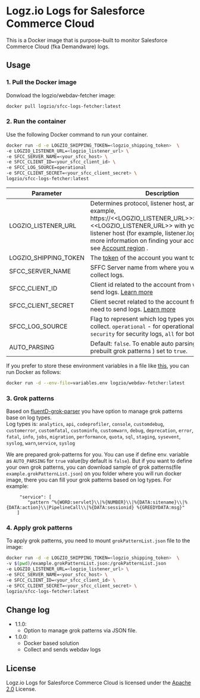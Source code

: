 # Logz.io Logs for Salesforce Commerce Cloud

This is a Docker image that is purpose-built to monitor Salesforce Commerce Cloud (fka Demandware) logs.

## Usage

### 1. Pull the Docker image

Donwload the logzio/webdav-fetcher image:

```sh
docker pull logzio/sfcc-logs-fetcher:latest
```

### 2. Run the container

Use the following Docker command to run your container.

```sh
docker run -d -e LOGZIO_SHIPPING_TOKEN=<logzio_shipping_token>  \
-e LOGZIO_LISTENER_URL=<logzio_listener_url> \
-e SFCC_SERVER_NAME=<your_sfcc_host> \
-e SFCC_CLIENT_ID=<your_sfcc_client_id> \
-e SFCC_LOG_SOURCE=operational
-e SFCC_CLIENT_SECRET=<your_sfcc_client_secret> \
logzio/sfcc-logs-fetcher:latest
```

| Parameter             | Description                                                                                                                                                                                                                                                                                                                                   | Required |
| --------------------- | --------------------------------------------------------------------------------------------------------------------------------------------------------------------------------------------------------------------------------------------------------------------------------------------------------------------------------------------- | -------: |
| LOGZIO_LISTENER_URL   | Determines protocol, listener host, and port. For example, https://<<LOGZIO_LISTENER_URL>>:8071.Replace <<LOGZIO_LISTENER_URL>> with your region's listener host (for example, listener.logz.io). For more information on finding your account's region, see [Account region](https://docs.logz.io/user-guide/accounts/account-region.html) . |      Yes |
| LOGZIO_SHIPPING_TOKEN | The [token](https://app.logz.io/#/dashboard/settings/general) of the account you want to ship to.                                                                                                                                                                                                                                             |      Yes |
| SFCC_SERVER_NAME      | SFFC Server name from where you would like to collect logs.                                                                                                                                                                                                                                                                                   |      Yes |
| SFCC_CLIENT_ID        | Client id related to the account from where need to send logs. [Learn more](https://documentation.b2c.commercecloud.salesforce.com/DOC3/index.jsp?topic=%2Fcom.demandware.dochelp%2Fcontent%2Fb2c_commerce%2Ftopics%2Faccount_manager%2Fb2c_account_manager_add_api_client_id.html)                                                           |      Yes |
| SFCC_CLIENT_SECRET    | Client secret related to the account from where need to send logs. [Learn more](https://documentation.b2c.commercecloud.salesforce.com/DOC3/index.jsp?topic=%2Fcom.demandware.dochelp%2Fcontent%2Fb2c_commerce%2Ftopics%2Faccount_manager%2Fb2c_account_manager_add_api_client_id.html)                                                       |      Yes |
| SFCC_LOG_SOURCE       | Flag to represent which log types you would like to collect. `operational` - for operational logs, `security` for security logs, `all` for both of them.                                                                                                                                                                                      |      Yes |
| AUTO_PARSING          | Default: `false`. To enable auto parsing (by our prebuilt grok patterns ) set to `true`.                                                                                                                                                                                                                                                      |       No |

If you prefer to store these environment variables in a file like [this](./variables.env), you can run Docker as follows:

```sh
docker run -d --env-file=variables.env logzio/webdav-fetcher:latest
```

### 3. Grok patterns

Based on [fluentD-grok-parser](fluent-plugin-grok-parser) you have option to manage grok patterns base on log types.<br/>
Log types is: `analytics`, `api`, `codeprofiler`, `console`, `customdebug`, `customerror`, `customfatal`, `custominfo`, `customwarn`, `debug`, `deprecation`, `error`, `fatal`, `info`, `jobs`, `migration`, `performance`, `quota`, `sql`, `staging`, `sysevent`, `syslog`, `warn`,`service`, `syslog`

We are prepared grok-patterns for you. You can use if define env. variable as `AUTO_PARSING` for `true` value(by default is `false`). But if you want to define your own grok patterns, you can download sample of grok patterns(file `example.grokPatternList.json`) on you folder where you will run docker image, there you can fill your grok patterns based on log types. For example:

```
     "service": [
        "pattern ^%{WORD:servlet}\\|%{NUMBER}\\|%{DATA:sitename}\\|%{DATA:action}\\|PipelineCall\\|%{DATA:sessionid} %{GREEDYDATA:msg}"
    ]
```

### 4. Apply grok patterns

To apply grok patterns, you need to mount `grokPatternList.json` file to the image:

```sh
docker run -d -e LOGZIO_SHIPPING_TOKEN=<logzio_shipping_token>  \
-v $(pwd)/example.grokPatternList.json:/grokPatternList.json
-e LOGZIO_LISTENER_URL=<logzio_listener_url> \
-e SFCC_SERVER_NAME=<your_sfcc_host> \
-e SFCC_CLIENT_ID=<your_sfcc_client_id> \
-e SFCC_CLIENT_SECRET=<your_sfcc_client_secret> \
logzio/sfcc-logs-fetcher:latest
```

## Change log

-   1.1.0:
    -   Option to manage grok patterns via JSON file.
-   1.0.0:
    -   Docker based solution
    -   Collect and sends webdav logs

## License

Logz.io Logs for Salesforce Commerce Cloud is licensed under the [Apache 2.0](http://apache.org/licenses/LICENSE-2.0.txt) License.
